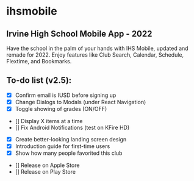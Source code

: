 # ihsmobile

## Irvine High School Mobile App - 2022

Have the school in the palm of your hands with IHS Mobile, updated and remade for 2022. Enjoy features like Club Search, Calendar, Schedule, Flextime, and Bookmarks.

## To-do list (v2.5):

- [x] Confirm email is IUSD before signing up
- [x] Change Dialogs to Modals (under React Navigation)
- [x] Toggle showing of grades (ON/OFF)
- [] Display X items at a time
- [] Fix Android Notifications (test on KFire HD)
- [x] Create better-looking landing screen design
- [x] Introduction guide for first-time users
- [x] Show how many people favorited this club
- [] Release on Apple Store
- [] Release on Play Store

